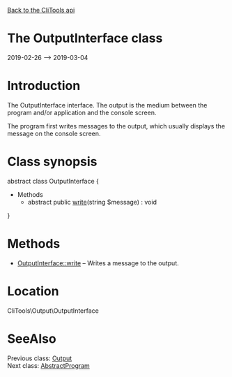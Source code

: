 [Back to the CliTools api](https://github.com/lingtalfi/CliTools/blob/master/doc/api/CliTools.md)



The OutputInterface class
================
2019-02-26 --> 2019-03-04






Introduction
============

The OutputInterface interface.
The output is the medium between the program and/or application and the console screen.

The program first writes messages to the output, which usually displays the message on the console screen.



Class synopsis
==============


abstract class <span class="pl-k">OutputInterface</span>  {

- Methods
    - abstract public [write](https://github.com/lingtalfi/CliTools/blob/master/doc/api/CliTools/Output/OutputInterface/write.md)(string $message) : void

}






Methods
==============

- [OutputInterface::write](https://github.com/lingtalfi/CliTools/blob/master/doc/api/CliTools/Output/OutputInterface/write.md) &ndash; Writes a message to the output.





Location
=============
CliTools\Output\OutputInterface


SeeAlso
==============
Previous class: [Output](https://github.com/lingtalfi/CliTools/blob/master/doc/api/CliTools/Output/Output.md)<br>Next class: [AbstractProgram](https://github.com/lingtalfi/CliTools/blob/master/doc/api/CliTools/Program/AbstractProgram.md)<br>
